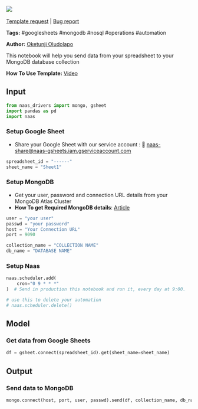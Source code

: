 <a href="https://app.naas.ai/user-redirect/naas/downloader?url=https://raw.githubusercontent.com/jupyter-naas/awesome-notebooks/master/Google%20Sheets/Google_Sheets_Send_data_to_MongoDB.ipynb" target="_parent"><img src="https://naasai-public.s3.eu-west-3.amazonaws.com/open_in_naas.svg"/></a><br><br><a href="https://github.com/jupyter-naas/awesome-notebooks/issues/new?assignees=&labels=&template=template-request.md&title=Tool+-+Action+of+the+notebook+">Template request</a> | <a href="https://github.com/jupyter-naas/awesome-notebooks/issues/new?assignees=&labels=bug&template=bug_report.md&title=Google+Sheets+-+Send+data+to+MongoDB:+Error+short+description">Bug report</a>

**Tags:** #googlesheets #mongodb #nosql #operations #automation

**Author:** [Oketunji Oludolapo](https://www.linkedin.com/in/oludolapo-oketunji/)

This notebook will help you send data from your spreadsheet to your MongoDB database collection

**How To Use Template:** [Video](https://drive.google.com/file/d/1fSeOXVjVj0gXE-hr1oSCVGyoV2HISczp/view?usp=sharing)

## Input


```python
from naas_drivers import mongo, gsheet
import pandas as pd
import naas
```

### Setup Google Sheet
- Share your Google Sheet with our service account : 🔗 naas-share@naas-gsheets.iam.gserviceaccount.com


```python
spreadsheet_id = "------"
sheet_name = "Sheet1"
```

### Setup MongoDB
- Get your user, password and connection URL details from your MongoDB Atlas Cluster
- **How To get Required MongoDB details**: [Article](https://towardsdev.com/part-6-7-of-python-mongodb-tutorial-series-for-data-scientists-connecting-mongodb-atlas-to-python-d7169445fca1)


```python
user = "your user"
passwd = "your password"
host = "Your Connection URL"
port = 9090

collection_name = "COLLECTION NAME"
db_name = "DATABASE NAME"
```

### Setup Naas


```python
naas.scheduler.add(
    cron="0 9 * * *"
)  # Send in production this notebook and run it, every day at 9:00.

# use this to delete your automation
# naas.scheduler.delete()
```

## Model

### Get data from Google Sheets


```python
df = gsheet.connect(spreadsheet_id).get(sheet_name=sheet_name)
```

## Output

### Send data to MongoDB


```python
mongo.connect(host, port, user, passwd).send(df, collection_name, db_name, replace=True)
```
